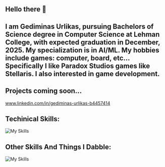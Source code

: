 ## Hello there 👋
##  I am Gediminas Urlikas, pursuing Bachelors of Science degree in Computer Science at Lehman College, with expected graduation in December, 2025. My specialization is in AI/ML. My hobbies include games: computer, board, etc... Specifically I like Paradox Studios games like Stellaris. I also interested in game development.
##  Projects coming soon...

www.linkedin.com/in/gediminas-urlikas-b4457414

## Techinical Skills:
![My Skills](https://skillicons.dev/icons?i=eclipse,java,py,sklearn,tensorflow,pandas,)

## Other Skills And Things I Dabble:
![My Skills](https://skillicons.dev/icons?i=ai,ps,matlab,mysql,)

 
